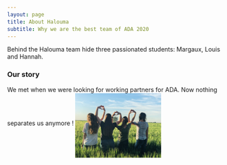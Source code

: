 ```yaml
---
layout: page
title: About Halouma
subtitle: Why we are the best team of ADA 2020
---
```


Behind the Halouma team hide three passionated students: Margaux, Louis and Hannah.

### Our story

We met when we were looking for working partners for ADA. Now nothing separates us anymore ! 
<img align="middle" width="200" src="assets/img/amis.png">

